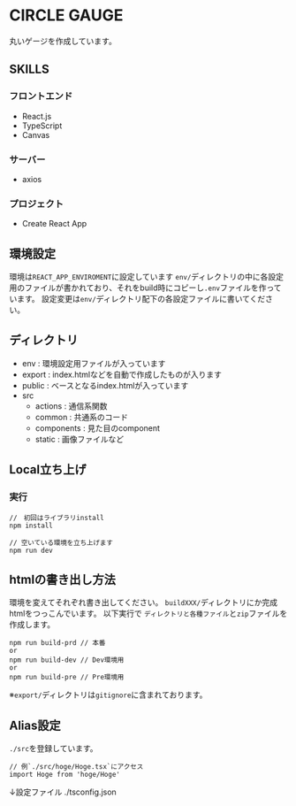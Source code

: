 # CIRCLE GAUGE

丸いゲージを作成しています。

## SKILLS
### フロントエンド
 - React.js 
 - TypeScript
 - Canvas

### サーバー
 - axios

### プロジェクト
 - Create React App


## 環境設定
環境は`REACT_APP_ENVIROMENT`に設定しています
`env/`ディレクトリの中に各設定用のファイルが書かれており、それをbuild時にコピーし`.env`ファイルを作っています。
設定変更は`env/`ディレクトリ配下の各設定ファイルに書いてください。


## ディレクトリ
- env : 環境設定用ファイルが入っています
- export : index.htmlなどを自動で作成したものが入ります
- public : ベースとなるindex.htmlが入っています
- src
  - actions    : 通信系関数
  - common     : 共通系のコード
  - components : 見た目のcomponent
  - static     : 画像ファイルなど


## Local立ち上げ

### 実行
```
//　初回はライブラリinstall
npm install

// 空いている環境を立ち上げます
npm run dev
```

## htmlの書き出し方法
環境を変えてそれぞれ書き出してください。
`buildXXX/`ディレクトリにか完成htmlをつっこんでいます。
以下実行で `ディレクトリと各種ファイル`と`zip`ファイルを作成します。

```
npm run build-prd // 本番
or
npm run build-dev // Dev環境用
or
npm run build-pre // Pre環境用

```
※`export/`ディレクトリは`gitignore`に含まれております。　

## Alias設定
`./src`を登録しています。

```
// 例`./src/hoge/Hoge.tsx`にアクセス
import Hoge from 'hoge/Hoge'
```

↓設定ファイル
./tsconfig.json
